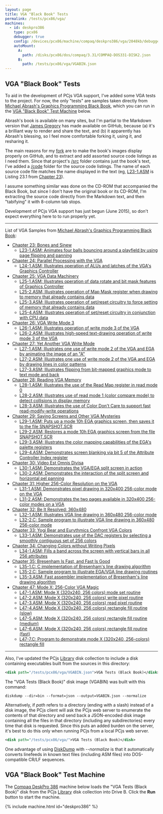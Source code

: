 ```yaml
---
layout: page
title: VGA "Black Book" Tests
permalink: /tests/pcx86/vga/
machines:
  - id: deskpro386
    type: pcx86
    debugger: true
    config: /devices/pcx86/machine/compaq/deskpro386/vga/2048kb/debugger/machine.xml
    autoMount:
      A:
        path: /disks/pcx86/dos/compaq/3.31/COMPAQ-DOS331-DISK2.json
      B:
        path: /tests/pcx86/vga/VGABIN.json
---
```


VGA "Black Book" Tests
----------------------

To aid in the development of PCjs VGA support, I've added some VGA tests to the project.
For now, the only "tests" are samples taken directly from
[Michael Abrash's Graphics Programming Black Book](https://github.com/jeffpar/abrash-black-book), which you
can run in the [VGA "Black Book" Test Machine](#vga-black-book-test-machine) below.

Abrash's book is available on many sites, but I'm partial to the Markdown version that [James Gregory](https://github.com/jagregory)
has made available on GitHub, because (a) it's a brilliant way to render and share the text, and (b) it apparently has
Abrash's blessing, so I feel more comfortable forking it, using it, and resharing it.

The main reasons for my [fork](https://github.com/jeffpar/abrash-black-book) are to make the book's
images display properly on GitHub, and to extract and add assorted source code listings as I need them.  Since that
project's [/src](https://github.com/jeffpar/abrash-black-book/tree/master/src) folder contains just the book's text,
I've added a [/code](https://github.com/jeffpar/abrash-black-book/tree/master/code) folder for the source code listings.
The name of each source code file matches the name displayed in the text (eg, [L23-1.ASM](L23-1.ASM) is Listing 23.1
from [Chapter 23](https://github.com/jeffpar/abrash-black-book/blob/master/src/chapter-23.md)).

I assume something similar was done on the CD-ROM that accompanied the Black Book, but since I don't have the original
book or its CD-ROM, I'm extracting the source code directly from the Markdown text, and then "tabifying" it with 8-column
tab stops.

Development of PCjs VGA support has just begun (June 2015), so don't expect everything here to to run properly yet.

---

List of VGA Samples from [Michael Abrash's Graphics Programming Black Book](https://github.com/jeffpar/abrash-black-book):

 * [Chapter 23: Bones and Sinew](https://github.com/jeffpar/abrash-black-book/blob/master/src/chapter-23.md)
	 * [L23-1.ASM: Animates four balls bouncing around a playfield by using page flipping and panning](L23-1.ASM) 
 * [Chapter 24: Parallel Processing with the VGA](https://github.com/jeffpar/abrash-black-book/blob/master/src/chapter-24.md)
	 * [L24-1.ASM: Illustrates operation of ALUs and latches of the VGA's Graphics Controller](L24-1.ASM) 
 * [Chapter 25: VGA Data Machinery](https://github.com/jeffpar/abrash-black-book/blob/master/src/chapter-25.md)
	 * [L25-1.ASM: Illustrates operation of data rotate and bit mask features of Graphics Controller](L25-1.ASM) 
	 * [L25-2.ASM: Illustrates operation of Map Mask register when drawing to memory that already contains data](L25-2.ASM) 
	 * [L25-3.ASM: Illustrates operation of set/reset circuitry to force setting of memory that already contains data](L25-3.ASM) 
	 * [L25-4.ASM: Illustrates operation of set/reset circuitry in conjunction with CPU data](L25-4.ASM) 
 * [Chapter 26: VGA Write Mode 3](https://github.com/jeffpar/abrash-black-book/blob/master/src/chapter-26.md)
	 * [L26-1.ASM: Illustrates operation of write mode 3 of the VGA](L26-1.ASM) 
	 * [L26-2.ASM: Illustrates high-speed text-drawing operation of write mode 3 of the VGA](L26-2.ASM) 
 * [Chapter 27: Yet Another VGA Write Mode](https://github.com/jeffpar/abrash-black-book/blob/master/src/chapter-27.md)
	 * [L27-1.ASM: Illustrates one use of write mode 2 of the VGA and EGA by animating the image of an "A"](L27-1.ASM) 
	 * [L27-2.ASM: Illustrates one use of write mode 2 of the VGA and EGA by drawing lines in color patterns](L27-2.ASM) 
	 * [L27-3.ASM: Illustrates flipping from bit-mapped graphics mode to text mode and back](L27-3.ASM) 
 * [Chapter 28: Reading VGA Memory](https://github.com/jeffpar/abrash-black-book/blob/master/src/chapter-28.md)
	 * [L28-1.ASM: Illustrates the use of the Read Map register in read mode 0](L28-1.ASM) 
	 * [L28-2.ASM: Illustrates use of read mode 1 (color compare mode) to detect collisions in display memory](L28-2.ASM) 
	 * [L28-3.ASM: Illustrates the use of Color Don't Care to support fast read-modify-write operations](L28-3.ASM) 
 * [Chapter 29: Saving Screens and Other VGA Mysteries](https://github.com/jeffpar/abrash-black-book/blob/master/src/chapter-29.md)
	 * [L29-1.ASM: Puts up a mode 10h EGA graphics screen, then saves it to the file SNAPSHOT.SCR](L29-1.ASM) 
	 * [L29-2.ASM: Restores a mode 10h EGA graphics screen from the file SNAPSHOT.SCR](L29-2.ASM) 
	 * [L29-3.ASM: Illustrates the color mapping capabilities of the EGA's palette registers](L29-3.ASM) 
	 * [L29-4.ASM: Demonstrates screen blanking via bit 5 of the Attribute Controller Index register](L29-4.ASM) 
 * [Chapter 30: Video Est Omnis Divisa](https://github.com/jeffpar/abrash-black-book/blob/master/src/chapter-30.md)
	 * [L30-1.ASM: Demonstrates the VGA/EGA split screen in action](L30-1.ASM) 
	 * [L30-2.ASM: Demonstrates the interaction of the split screen and horizontal pel panning](L30-2.ASM) 
 * [Chapter 31: Higher 256-Color Resolution on the VGA](https://github.com/jeffpar/abrash-black-book/blob/master/src/chapter-31.md)
	 * [L31-1.ASM: Demonstrates pixel drawing in 320x400 256-color mode on the VGA](L31-1.ASM) 
	 * [L31-2.ASM: Demonstrates the two pages available in 320x400 256-color modes on a VGA](L31-2.ASM) 
 * [Chapter 32: Be It Resolved: 360x480](https://github.com/jeffpar/abrash-black-book/blob/master/src/chapter-32.md)
	 * [L32-1.ASM: Illustrates VGA line drawing in 360x480 256-color mode](L32-1.ASM) 
	 * [L32-2.C:   Sample program to illustrate VGA line drawing in 360x480 256-color mode](L32-2.C) 
 * [Chapter 33: Yogi Bear and Eurythmics Confront VGA Colors](https://github.com/jeffpar/abrash-black-book/blob/master/src/chapter-33.md)
	 * [L33-1.ASM: Demonstrates use of the DAC registers by selecting a smoothly contiguous set of 256 colors](L33-1.ASM)
 * [Chapter 34: Changing Colors without Writing Pixels](https://github.com/jeffpar/abrash-black-book/blob/master/src/chapter-34.md)
	 * [L34-1.ASM: Fills a band across the screen with vertical bars in all 256 attributes](L34-1.ASM)
 * [Chapter 35: Bresenham Is Fast, and Fast Is Good](https://github.com/jeffpar/abrash-black-book/blob/master/src/chapter-35.md)
	 * [L35-1.C: C implementation of Bresenham's line drawing algorithm](L35-1.C)
	 * [L35-2.C: Sample program to illustrate EGA/VGA line drawing routines](L35-2.C)
	 * [L35-3.ASM: Fast assembler implementation of Bresenham's line drawing algorithm](L35-3.ASM)
 * [Chapter 47: Mode X: 256-Color VGA Magic](https://github.com/jeffpar/abrash-black-book/blob/master/src/chapter-35.md)
	 * [L47-1.ASM: Mode X (320x240, 256 colors) mode set routine](L47-1.ASM)
	 * [L47-2.ASM: Mode X (320x240, 256 colors) write pixel routine](L47-2.ASM)
	 * [L47-3.ASM: Mode X (320x240, 256 colors) read pixel routine](L47-3.ASM)
	 * [L47-4.ASM: Mode X (320x240, 256 colors) rectangle fill routine (slow)](L47-4.ASM)
	 * [L47-5.ASM: Mode X (320x240, 256 colors) rectangle fill routine (medium)](L47-5.ASM)
	 * [L47-6.ASM: Mode X (320x240, 256 colors) rectangle fill routine (fast)](L47-6.ASM)
	 * [L47-7.C: Program to demonstrate mode X (320x240, 256-colors) rectangle fill](L47-7.C)

---

Also, I've updated the PCjs [Library](/disks/pcx86/library.xml) disk collection to include a disk containing executables
built from the sources in this directory:

```xml
<disk path="/tests/pcx86/vga/VGABIN.json">VGA Tests (Black Book)</disk>
```

The "VGA Tests (Black Book)" disk image (VGABIN) was built with this command:

	diskdump --dir=bin --format=json --output=VGABIN.json --normalize

Alternatively, if *path* refers to a directory (ending with a slash) instead of a disk image, the PCjs client will ask
the PCjs web server to enumerate the contents of that directory and send back a JSON-encoded disk image containing all
the files in that directory (including any subdirectories) every time that disk is requested.  Since this puts an added
burden on the server, it's best to do this only when running PCjs from a local PCjs web server.

```xml
<disk path="/tests/pcx86/vga/">VGA Tests (Black Book)</disk>
```

One advantage of using [DiskDump](/modules/diskdump/) with *--normalize* is that it automatically converts linefeeds
in known text files (including ASM files) into DOS-compatible CR/LF sequences.

VGA "Black Book" Test Machine
-----------------------------

The [Compaq DeskPro 386](/devices/pcx86/machine/compaq/deskpro386/vga/2048kb/) machine below loads the
"VGA Tests (Black Book)" disk from the PCjs [Library](/disks/pcx86/library.xml) disk collection into Drive B.
Click the **Run** button to start the machine.

{% include machine.html id="deskpro386" %}
